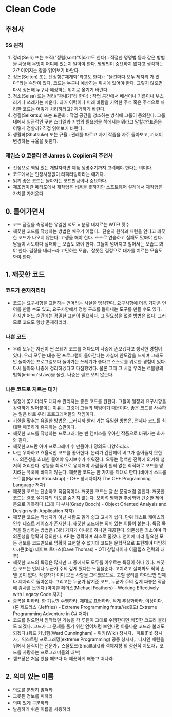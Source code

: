 # Clean Code

## 추천사

### 5S 원칙

1. 정리(Seiri) 또는 조직("정럴(sort)"이라고도 한다) : 적절한 명명법 등과 같은 방법을 사용해 무엇이 어디에 있는지 알아야 한다. 명명법이 중요하지 않다고 생각하는가? 이어지는 장을 읽어보기 바란다.
2. 정돈(Seiton) 또는 단정함("체계화"라고도 한다) : "물건마다 모두 제자리 가 있다"라는 속담이 있다. 코드는 누구나 예상히는 위치에 있어야 한다. 그렇지 않으면 다시 정돈해 누구나 예상하는 위치로 옮기기 바란다.
3. 청소(Seisa) 또는 정리("광내기"라 한다) : 작업 공간에서 배선이나 기름이나 부스러기나 쓰레기는 치운다. 과거 이력이나 미래 바람을 기억한 주석 혹은 주석으로 처리한 코드는 어떻게 처리하라고? 제거하기 바란다.
4. 청결(Seiketsu) 또는 표준화 : 작업 공간을 청소하는 방식에 그룹이 동의한다. 그룹 내에서 일관적인 구현 스타일과 기법의 필요성을 책에서는 뭐라고 말할까?표준은 어떻게 정할까? 직접 읽어보기 바란다.
5. 생활화(Shutsuke) 또는 규율 : 관례를 따르고 자기 작품을 자주 돌아보고, 기꺼이 변경하는 규율을 뜻한다.

### 제임스 O 코플리 엔 James 0. Copiien의 추천사

- 진정으로 책임 있는 개발자라면 제품 생명주기까지 고려해야 한다는 의미다.
- 코드에서는 인정사정없이 리팩터링하라는 얘기다.
- 읽기 좋은 코드는 돌아가는 코드만큼이나 중요하다.
- 제조업이란 메타포에서 재작업은 비용을 뜻하지만 소프트웨어 설계에서 재작업은 가치를 가져온다.

## 0. 들어가면서

- 코드 품질을 측정하는 유일한 척도 = 분당 내지르는 WTF! 횟수
- 깨끗한 코드를 작성하는 방법은 배우기 어렵디、단순히 원칙과 패턴을 안다고 깨끗한 코드가 나오지 않는다. 고생을 해야 한다. 스스로 연습하고 실패도 맛봐야 한다. 남들이 시도하다 실패하는 모습도 봐야 한다. 그들이 넘어지고 일어서는 모습도 봐야 한다. 결정을 내리느라 고민하는 모습，잘못된 결정으로 대가를 치르는 모습도 봐야 한다.

## 1. 깨끗한 코드

### 코드가 존재하리라

- 코드는 요구사항을 표현하는 언어라는 사실을 명심한다. 요구사항에 더욱 가까운 언어를 만들 수도 있고, 요구사항에서 정형 구조를 뽑아내는 도구를 만들 수도 있다. 하지만 어느 순간에는 정밀한 표현이 필요하다. 그 필요성을 없앨 방법은 없다. 그러므로 코드도 항상 존재하리라.

### 나쁜 코드

- 우리 모두는 자신이 짠 쓰레기 코드를 쳐다보며 나중에 손보겠다고 생각한 경험이 있다. 우리 모두는 대충 짠 프로그램이 돌아간다는 사실에 안도감을 느끼며 그래도 안 돌아가는 프로그램보다 돌아가는 쓰레기가 좋다고 스스로를 위로한 경험이 있다. 다시 돌아와 나중에 정리하겠다고 다짐했었다. 물론 그때 그 시절 우리는 르블랑의 법칙(iebimc'sLaw)을 몰랐. 나중은 결코 오지 않는다.

### 나쁜 코드로 치르는 대가

- 일정에 쫓기더라도 대다수 관리자는 좋은 코드를 원한다. 그들이 일정과 요구사항을 강력하게 밀어붙이는 이유는 그것이 그들의 책임이기 때문이다. 좋은 코드를 사수하는 일은 바로 우리 프로그래머들의 책임이다.
- 기한을 맞추는 유일한 방법은, 그러니까 빨리 가는 유일한 방법은, 언제나 코드를 최대한 깨끗하게 유지하는 습관이다.
- 깨끗한 코드를 작성하는 프로그래머는 빈 캔퍼스를 우아한 작품으로 바꿔가는 화가와 같다.
- 깨끗한코드란 아마 프로그래머 수 만큼이나 정의도 다양하리라.
- 나는 우아하고 효율적인 코드를 좋아한다. 논리가 간단해야 버그가 숨어들지 못한다. 의존성을 최대한 줄여야 유지보수가 쉬워진다. 오류는 명백한 전략에 의거해 철저히 처리한다. 성능을 최적으로 유지해야 사람들이 원칙 없는 최적화로 코드를 망치려는 유혹에 빠지지 않는다. 깨끗한 코드는 한 가지를 제대로 한다.(비야네 스트롭스트룹(Bjame Stroustrup) - C++ 창시자이자 The C++ Programming Language 저자)
- 깨끗한 코드는 단순하고 직접적이다. 깨끗한 코드는 잘 쓴 문장처럼 읽힌다. 깨끗한 코드는 결코 설계자의 의도를 숨기지 않는다. 오히려 명쾌한 추상화와 단순한 제어문으로 가득하다.(그래 디 부치(Grady Booch) - Object Oriented Analysis and Design with Application 저자)
- 깨끗한 코드는 작성자가 아닌 사람도 읽기 쉽고 고치기 쉽다. 단위 테스트 케이스와 인수 테스트 케이스가 존재한다. 깨끗한 코드에는 의미 있는 이름이 붙는다. 특정 목적을 달성하는 방법은 (여러 가지가 아니라) 하나만 제공한다. 의존성은 최소이며 각 의존성을 명확히 정의한다. API는 명확하며 최소로 줄였다. 언어에 따라 필요한 모든 정보를 코드만으로 명확히 표현할 수 없기에 코드는 문학적으로 표현해야 마땅하다.(큰(big) 데이브 토마스(Dave Thomas) - OTI 창립자이자 이클립스 전략의 대부)
- 깨끗한 코드의 특징은 많지만 그 중에서도 모두를 아우르는 특징이 하나 있다. 깨끗한 코드는 언제나 누군가 주의 깊게 짰다는 느낌을준다. 고치려고 살펴봐도 딱히 손댈 곳이 없다. 작성자가 이미 모든 사항을 고려했으므로. 고칠 궁리를 하다보면 언제나 제자리로 돌아온다. 그리고는 누군가 남겨준 코드, 누군가 주의 깊게 짜놓은 작품에 감사를 느낀다.(마이클 페더스(Michael Feathers) - Working Effectively with Legacy Code 저자)
- 중복을 피하라. 한 기능만 수행하라. 제대로 표현하라. 작게 추상화하라. 이상이다.(론 제프리스 (Jeffries) - Extreme Programming fnsta//ed9오t Extreme Programming Adventure in C# 저자)
- 코드를 읽으면서 짐작했던 기능을 각 루틴이 그대로 수행한다면 깨끗한 코드라 불러도 되겠다. 코드가 그 문제를 풀기 위한 언어처럼 보인다면 아름다운 코드라 불러도 되겠다.(워드 커닝햄(Ward Cunningham) - 위키(Wiki) 창시자，피트(Fit) 창시자，익스트림 프로그래밍(extreme Programming) 공동 창시자，디자인 패턴을 뒤에서 움직이는 전문가，스몰토크(Smalltalk)와 객체지향 의 정신적 지도자，코드를 사랑하는 프로그래머들의 대부)
- 캠프장은 처음 왔을 때보다 더 깨끗하게 해놓고 떠나라.

## 2. 의미 있는 이름

- 의도를 분명히 밝혀라
- 그릇된 정보를 피하라
- 의미 있게 구분하라
- 발음하기 쉬운 이름을 사용하라
